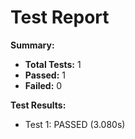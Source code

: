 # Test Report

**Summary:**

* **Total Tests:** 1
* **Passed:** 1
* **Failed:** 0


**Test Results:**

* Test 1: PASSED (3.080s) 
